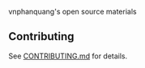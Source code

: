 vnphanquang's open source materials

## Contributing

See [CONTRIBUTING.md](https://github.com/vnphanquang/oss/blob/main/CONTRIBUTING.md) for details.
